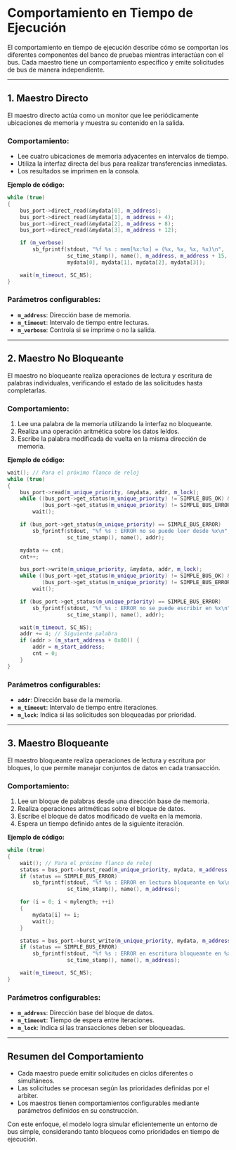 # Comportamiento en Tiempo de Ejecución

El comportamiento en tiempo de ejecución describe cómo se comportan los diferentes componentes del banco de pruebas mientras interactúan con el bus. Cada maestro tiene un comportamiento específico y emite solicitudes de bus de manera independiente.

---

## **1. Maestro Directo**
El maestro directo actúa como un monitor que lee periódicamente ubicaciones de memoria y muestra su contenido en la salida.

### **Comportamiento**:
- Lee cuatro ubicaciones de memoria adyacentes en intervalos de tiempo.
- Utiliza la interfaz directa del bus para realizar transferencias inmediatas.
- Los resultados se imprimen en la consola.

**Ejemplo de código:**
```cpp
while (true)
{
    bus_port->direct_read(&mydata[0], m_address);
    bus_port->direct_read(&mydata[1], m_address + 4);
    bus_port->direct_read(&mydata[2], m_address + 8);
    bus_port->direct_read(&mydata[3], m_address + 12);

    if (m_verbose)
        sb_fprintf(stdout, "%f %s : mem[%x:%x] = (%x, %x, %x, %x)\n",
                   sc_time_stamp(), name(), m_address, m_address + 15,
                   mydata[0], mydata[1], mydata[2], mydata[3]);

    wait(m_timeout, SC_NS);
}
```
### **Parámetros configurables:**
- **`m_address`**: Dirección base de memoria.
- **`m_timeout`**: Intervalo de tiempo entre lecturas.
- **`m_verbose`**: Controla si se imprime o no la salida.

---

## **2. Maestro No Bloqueante**
El maestro no bloqueante realiza operaciones de lectura y escritura de palabras individuales, verificando el estado de las solicitudes hasta completarlas.

### **Comportamiento**:
1. Lee una palabra de la memoria utilizando la interfaz no bloqueante.
2. Realiza una operación aritmética sobre los datos leídos.
3. Escribe la palabra modificada de vuelta en la misma dirección de memoria.

**Ejemplo de código:**
```cpp
wait(); // Para el próximo flanco de reloj
while (true)
{
    bus_port->read(m_unique_priority, &mydata, addr, m_lock);
    while ((bus_port->get_status(m_unique_priority) != SIMPLE_BUS_OK) &&
           (bus_port->get_status(m_unique_priority) != SIMPLE_BUS_ERROR))
        wait();

    if (bus_port->get_status(m_unique_priority) == SIMPLE_BUS_ERROR)
        sb_fprintf(stdout, "%f %s : ERROR no se puede leer desde %x\n",
                   sc_time_stamp(), name(), addr);

    mydata += cnt;
    cnt++;

    bus_port->write(m_unique_priority, &mydata, addr, m_lock);
    while ((bus_port->get_status(m_unique_priority) != SIMPLE_BUS_OK) &&
           (bus_port->get_status(m_unique_priority) != SIMPLE_BUS_ERROR))
        wait();

    if (bus_port->get_status(m_unique_priority) == SIMPLE_BUS_ERROR)
        sb_fprintf(stdout, "%f %s : ERROR no se puede escribir en %x\n",
                   sc_time_stamp(), name(), addr);

    wait(m_timeout, SC_NS);
    addr += 4; // Siguiente palabra
    if (addr > (m_start_address + 0x80)) {
        addr = m_start_address;
        cnt = 0;
    }
}
```
### **Parámetros configurables:**
- **`addr`**: Dirección base de la memoria.
- **`m_timeout`**: Intervalo de tiempo entre iteraciones.
- **`m_lock`**: Indica si las solicitudes son bloqueadas por prioridad.

---

## **3. Maestro Bloqueante**
El maestro bloqueante realiza operaciones de lectura y escritura por bloques, lo que permite manejar conjuntos de datos en cada transacción.

### **Comportamiento**:
1. Lee un bloque de palabras desde una dirección base de memoria.
2. Realiza operaciones aritméticas sobre el bloque de datos.
3. Escribe el bloque de datos modificado de vuelta en la memoria.
4. Espera un tiempo definido antes de la siguiente iteración.

**Ejemplo de código:**
```cpp
while (true)
{
    wait(); // Para el próximo flanco de reloj
    status = bus_port->burst_read(m_unique_priority, mydata, m_address, mylength, m_lock);
    if (status == SIMPLE_BUS_ERROR)
        sb_fprintf(stdout, "%f %s : ERROR en lectura bloqueante en %x\n",
                   sc_time_stamp(), name(), m_address);

    for (i = 0; i < mylength; ++i)
    {
        mydata[i] += i;
        wait();
    }

    status = bus_port->burst_write(m_unique_priority, mydata, m_address, mylength, m_lock);
    if (status == SIMPLE_BUS_ERROR)
        sb_fprintf(stdout, "%f %s : ERROR en escritura bloqueante en %x\n",
                   sc_time_stamp(), name(), m_address);

    wait(m_timeout, SC_NS);
}
```
### **Parámetros configurables:**
- **`m_address`**: Dirección base del bloque de datos.
- **`m_timeout`**: Tiempo de espera entre iteraciones.
- **`m_lock`**: Indica si las transacciones deben ser bloqueadas.

---

## **Resumen del Comportamiento**
- Cada maestro puede emitir solicitudes en ciclos diferentes o simultáneos.
- Las solicitudes se procesan según las prioridades definidas por el arbiter.
- Los maestros tienen comportamientos configurables mediante parámetros definidos en su construcción.

Con este enfoque, el modelo logra simular eficientemente un entorno de bus simple, considerando tanto bloqueos como prioridades en tiempo de ejecución.

